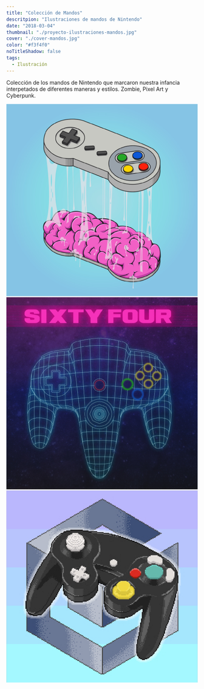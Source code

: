 ```yaml
---
title: "Colección de Mandos"
descritpion: "Ilustraciones de mandos de Nintendo"
date: "2018-03-04"
thumbnail: "./proyecto-ilustraciones-mandos.jpg"
cover: "./cover-mandos.jpg"
color: "#f3f4f0"
noTitleShadow: false
tags:
  - Ilustración
---
```


Colección de los mandos de Nintendo que marcaron nuestra infancia interpetados de diferentes maneras y estilos. Zombie, Pixel Art y Cyberpunk.

<hidden>
<img src="mandos1.png">
</hidden>
<zoom-image src="mandos1.png"></zoom-image>

<divide>

<hidden>
<img src="mandos2.png">
</hidden>
<zoom-image src="mandos2.png"></zoom-image>

<hidden>
<img src="mandos3.png">
</hidden>
<zoom-image src="mandos3.png"></zoom-image>

</divide>
